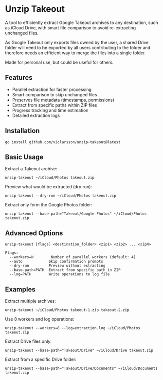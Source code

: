 # Unzip Takeout

A tool to efficiently extract Google Takeout archives to any destination, such as iCloud Drive, with smart file comparison to avoid re-extracting unchanged files.

As Google Takeout only exports files owned by the user, a shared Drive folder will need to be exported by all users contributing to the folder and therefore needs an efficient way to merge the files into a single folder.

Made for personal use, but could be useful for others.

## Features

- Parallel extraction for faster processing
- Smart comparison to skip unchanged files
- Preserves file metadata (timestamps, permissions)
- Extract from specific paths within ZIP files
- Progress tracking and time estimation
- Detailed extraction logs

## Installation

```
go install github.com/viclarsson/unzip-takeout@latest
```

## Basic Usage

Extract a Takeout archive:

```
unzip-takeout ~/iCloud/Photos takeout.zip
```

Preview what would be extracted (dry run):

```
unzip-takeout --dry-run ~/iCloud/Photos takeout.zip
```

Extract only form the Google Photos folder:

```
unzip-takeout --base-path="Takeout/Google Photos" ~/iCloud/Photos takeout.zip
```

## Advanced Options

```
unzip-takeout [flags] <destination_folder> <zip1> <zip2> ... <zipN>

Flags:
  --workers=N        Number of parallel workers (default: 4)
  --auto            Skip confirmation prompts
  --dry-run         Preview without extracting
  --base-path=PATH  Extract from specific path in ZIP
  --log=PATH        Write operations to log file
```

## Examples

Extract multiple archives:

```
unzip-takeout ~/iCloud/Photos takeout-1.zip takeout-2.zip
```

Use 8 workers and log operations:

```
unzip-takeout --workers=8 --log=extraction.log ~/iCloud/Photos takeout.zip
```

Extract Drive files only:

```
unzip-takeout --base-path="Takeout/Drive" ~/iCloud/Drive takeout.zip
```

Extract from a specific Drive folder:

```
unzip-takeout --base-path="Takeout/Drive/Documents" ~/iCloud/Documents takeout.zip
```
